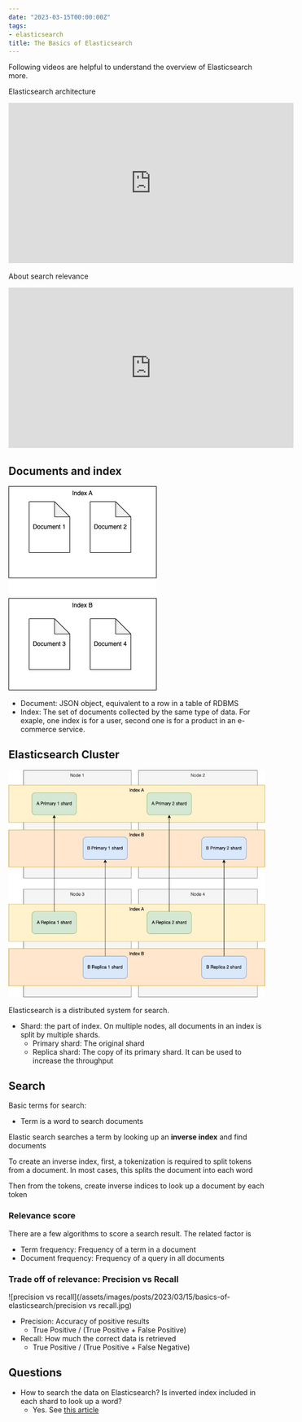 ```yaml
---
date: "2023-03-15T00:00:00Z"
tags:
- elasticsearch
title: The Basics of Elasticsearch
---
```


Following videos are helpful to understand the overview of Elasticsearch more.

Elasticsearch architecture
<iframe width="560" height="315" src="https://www.youtube.com/embed/2WJFMYAri_8" title="YouTube video player" frameborder="0" allow="accelerometer; autoplay; clipboard-write; encrypted-media; gyroscope; picture-in-picture; web-share" allowfullscreen></iframe>

About search relevance
<iframe width="560" height="315" src="https://www.youtube.com/embed/CCTgroOcyfM" title="YouTube video player" frameborder="0" allow="accelerometer; autoplay; clipboard-write; encrypted-media; gyroscope; picture-in-picture; web-share" allowfullscreen></iframe>


## Documents and index

![documents](/assets/images/posts/2023/03/15/basics-of-elasticsearch/documents.jpg)

- Document: JSON object, equivalent to a row in a table of RDBMS
- Index: The set of documents collected by the same type of data. For exaple, one index is for a user, second one is for a product in an e-commerce service.


## Elasticsearch Cluster
![cluster architecture](/assets/images/posts/2023/03/15/basics-of-elasticsearch/cluster.jpg)

Elasticsearch is a distributed system for search.

- Shard: the part of index. On multiple nodes, all documents in an index is split by multiple shards.
    - Primary shard: The original shard
    - Replica shard: The copy of its primary shard. It can be used to increase the throughput

## Search

Basic terms for search:
- Term is a word to search documents

Elastic search searches a term by looking up an **inverse index** and find documents

To create an inverse index, first, a tokenization is required to split tokens from a document.
In most cases, this splits the document into each word

Then from the tokens, create inverse indices to look up a document by each token


### Relevance score

There are a few algorithms to score a search result.
The related factor is

- Term frequency: Frequency of a term in a document
- Document frequency: Frequency of a query in all documents

### Trade off of relevance: Precision vs Recall

![precision vs recall](/assets/images/posts/2023/03/15/basics-of-elasticsearch/precision vs recall.jpg)

- Precision: Accuracy of positive results
    - True Positive / (True Positive + False Positive)
- Recall: How much the correct data is retrieved
    - True Positive / (True Positive + False Negative)


## Questions

- How to search the data on Elasticsearch? Is inverted index included in each shard to look up a word?
    - Yes. See [this article](https://www.devinline.com/2018/09/elasticsearch-inverted-index-and-its-storage.html#:~:text=Elasticsearch%20uses%20a%20special%20data,documents%20in%20which%20it%20appears.)
